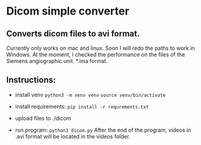 # Dicom simple converter
## Converts dicom files to avi format.
Currently only works on mac and linux. Soon I will redo the paths to work in Windows. At the moment, I checked the performance on the files of the Siemens angiographic unit. *.ima format.

## Instructions:
- install venv
`python3 -m venv venv`
`source venv/bin/activate`

- install requirements:
`pip install -r requrements.txt`

- upload files to ./dicom 
- run program:
`python3 dicom.py`
After the end of the program, videos in .avi format will be located in the videos folder.


